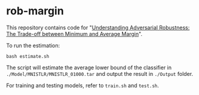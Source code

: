 # rob-margin

This repository contains code for "[Understanding Adversarial Robustness: The Trade-off between Minimum and Average Margin][paper]".

[paper]: https://drive.google.com/file/d/1LqPyPmWssBSIhmEeB8e7EcAW6YHPq2kS/view

To run the estimation:
```
bash estimate.sh
```
The script will estimate the average lower bound of the classifier in `./Model/MNISTLR/MNISTLR_01000.tar` and output the result in `./Output` folder.

For training and testing models, refer to `train.sh` and `test.sh`.
